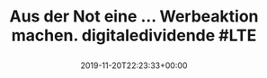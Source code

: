 ---
retweeted: false
source: <a href="https://about.twitter.com/products/tweetdeck" rel="nofollow">TweetDeck</a>
entities:
  hashtags:
  - text: digitaledividende
    indices:
    - '40'
    - '58'
  - text: LTE
    indices:
    - '59'
    - '63'
  symbols: []
  user_mentions: []
  urls:
  - url: https://t.co/cTqjSmKsVl
    expanded_url: http://bit.ly/2KHitQ3
    display_url: bit.ly/2KHitQ3
    indices:
    - '65'
    - '88'
display_text_range:
- '0'
- '88'
favorite_count: '0'
id_str: '1197279339244662784'
truncated: false
retweet_count: '0'
id: '1197279339244662784'
possibly_sensitive: false
created_at: Wed Nov 20 22:23:33 +0000 2019
favorited: false
full_text: |-
  Aus der Not eine … Werbeaktion machen.

  #digitaledividende #LTE
lang: de
quote_url: http://bit.ly/2KHitQ3
tags:
- digitaledividende
- LTE
- pesos/twitter
date: '2019-11-20T22:23:33+00:00'
src: https://twitter.com/bascht/status/1197279339244662784
original_url: https://twitter.com/bascht/status/1197279339244662784
type: twitter_tweet
text: |-
  Aus der Not eine … Werbeaktion machen.

  #digitaledividende #LTE
title: |
  Aus der Not eine … Werbeaktion machen.
  digitaledividende #LTE

---